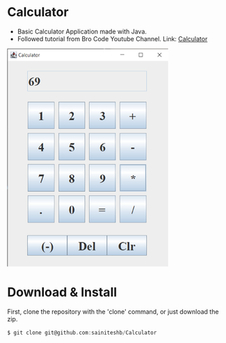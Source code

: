 # Calculator 
- Basic Calculator Application made with Java.
- Followed tutorial from Bro Code Youtube Channel. Link: [Calculator](https://www.youtube.com/watch?v=dfhmTyRTCSQ&list=PL8oNK_rYJNVFWAvZziUN2MEfEoHq4_hO4&index=14) 

<img src = "https://github.com/sainiteshb/Calculator/blob/main/screenshot/cal.png" width = "370px" height = "500px" />

# Download & Install
First, clone the repository with the 'clone' command, or just download the zip.
```C
$ git clone git@github.com:sainiteshb/Calculator 
```
 

